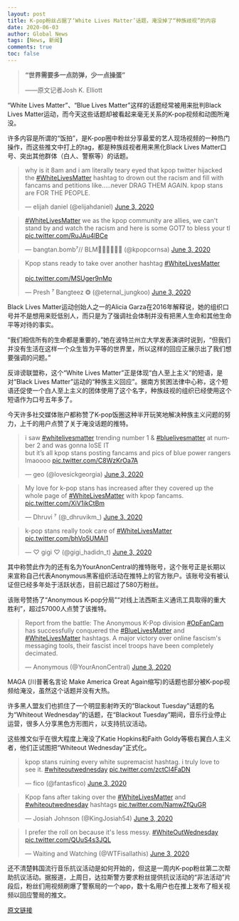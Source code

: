 ```yaml
---
layout: post
title: K-pop粉丝占据了‘White Lives Matter’话题，淹没掉了“种族歧视”的内容
date: 2020-06-03
author: Global News
tags: [News, 新闻]
comments: true
toc: false
---
```


> **“世界需要多一点防弹，少一点操蛋”**
>
> ——原文记者Josh K. Elliott 

“White Lives Matter”、“Blue Lives Matter”这样的话题经常被用来批判Black Lives Matter运动，而今天这些话题却被看起来毫无关系的K-pop视频和动图所淹没。

许多内容是所谓的“饭拍”，是K-pop圈中粉丝分享最爱的艺人现场视频的一种热门操作，而这些推文中打上的tag，都是种族歧视者用来黑化Black Lives Matter口号、突出其他群体（白人、警察等）的话题。

<blockquote class="twitter-tweet"><p lang="en" dir="ltr">why is it 8am and i am literally teary eyed that kpop twitter hijacked the <a href="https://twitter.com/hashtag/WhiteLivesMatter?src=hash&amp;ref_src=twsrc%5Etfw">#WhiteLivesMatter</a> hashtag to drown out the racism and fill with fancams and petitions like.....never DRAG THEM AGAIN. kpop stans are FOR THE PEOPLE.</p>&mdash; elijah daniel (@elijahdaniel) <a href="https://twitter.com/elijahdaniel/status/1268207738175107072?ref_src=twsrc%5Etfw">June 3, 2020</a></blockquote> <script async src="https://platform.twitter.com/widgets.js" charset="utf-8"></script>

<blockquote class="twitter-tweet"><p lang="en" dir="ltr"><a href="https://twitter.com/hashtag/WhiteLivesMatter?src=hash&amp;ref_src=twsrc%5Etfw">#WhiteLivesMatter</a> we as the kpop community are allies, we can&#39;t stand by and watch the racism and here is some GOT7 to bless your tl <a href="https://t.co/RuJAu4lBCe">pic.twitter.com/RuJAu4lBCe</a></p>&mdash; bangtan.bomb⁷// BLM✊🏽✊🏾✊🏿 (@kpopcornsa) <a href="https://twitter.com/kpopcornsa/status/1268225022252003329?ref_src=twsrc%5Etfw">June 3, 2020</a></blockquote> <script async src="https://platform.twitter.com/widgets.js" charset="utf-8"></script>

<blockquote class="twitter-tweet"><p lang="en" dir="ltr">Kpop stans ready to take over another hashtag <a href="https://twitter.com/hashtag/WhiteLivesMatter?src=hash&amp;ref_src=twsrc%5Etfw">#WhiteLivesMatter</a><br><br> <a href="https://t.co/MSUger9nMp">pic.twitter.com/MSUger9nMp</a></p>&mdash; Presh ⁷ Bangteez ❂ (@eternal_jungkoo) <a href="https://twitter.com/eternal_jungkoo/status/1268211483730739200?ref_src=twsrc%5Etfw">June 3, 2020</a></blockquote> <script async src="https://platform.twitter.com/widgets.js" charset="utf-8"></script>

Black Lives Matter运动创始人之一的Alicia Garza在2016年解释说，她的组织口号并不是想用来贬低别人，而只是为了强调社会体制并没有把黑人生命和其他生命平等对待的事实。

“我们相信所有的生命都是重要的，”她在波特兰州立大学发表演讲时说到，“但我们并没有生活在这样一个众生皆为平等的世界里，所以这样的回应正展示出了我们想要强调的问题。”

反诽谤联盟称，这个“White Lives Matter”正是体现“白人至上主义”的短语，是对“Black Lives Matter”运动的“种族主义回应”。据南方贫困法律中心称，这个短语还促使一个白人至上主义的团体使用了这个名字，种族歧视的组织已经使用这个短语作为口号五年多了。

今天许多社交媒体账户都称赞了K-pop饭圈这种半开玩笑地解决种族主义问题的努力，上千的用户点赞了关于淹没话题的推特。

<blockquote class="twitter-tweet"><p lang="en" dir="ltr">i saw <a href="https://twitter.com/hashtag/whitelivesmatter?src=hash&amp;ref_src=twsrc%5Etfw">#whitelivesmatter</a> trending number 1 &amp; <a href="https://twitter.com/hashtag/bluelivesmatter?src=hash&amp;ref_src=twsrc%5Etfw">#bluelivesmatter</a> at number 2 and was gonna loSE IT <br>but it’s all kpop stans posting fancams and pics of blue power rangers lmaoooo <a href="https://t.co/C8WzKrOa7A">pic.twitter.com/C8WzKrOa7A</a></p>&mdash; geo (@lovesickgeorgia) <a href="https://twitter.com/lovesickgeorgia/status/1268172790974132225?ref_src=twsrc%5Etfw">June 3, 2020</a></blockquote> <script async src="https://platform.twitter.com/widgets.js" charset="utf-8"></script>

<blockquote class="twitter-tweet"><p lang="en" dir="ltr">My love for k-pop stans has increased after they covered up the whole page of <a href="https://twitter.com/hashtag/WhiteLivesMatter?src=hash&amp;ref_src=twsrc%5Etfw">#WhiteLivesMatter</a> with kpop fancams. <a href="https://t.co/XiV1ikCtBm">pic.twitter.com/XiV1ikCtBm</a></p>&mdash; Dhruvi ⁷ (@_dhruvikm_) <a href="https://twitter.com/_dhruvikm_/status/1268219351200604161?ref_src=twsrc%5Etfw">June 3, 2020</a></blockquote> <script async src="https://platform.twitter.com/widgets.js" charset="utf-8"></script>

<blockquote class="twitter-tweet"><p lang="en" dir="ltr">k-pop stans really took care of <a href="https://twitter.com/hashtag/WhiteLivesMatter?src=hash&amp;ref_src=twsrc%5Etfw">#WhiteLivesMatter</a> <a href="https://t.co/bhVo5UMAl1">pic.twitter.com/bhVo5UMAl1</a></p>&mdash; ♡︎ gigi ♡︎ (@gigi_hadidn_t) <a href="https://twitter.com/gigi_hadidn_t/status/1268153739447132160?ref_src=twsrc%5Etfw">June 3, 2020</a></blockquote> <script async src="https://platform.twitter.com/widgets.js" charset="utf-8"></script>

其中称赞此作为的还有名为YourAnonCentral的推特账号，这个账号正是长期以来宣称自己代表Anonymous黑客组织活动在推特上的官方账户。该账号没有被认证但已经多年处于活跃状态，目前已超过了580万粉丝。

该账号赞扬了“Anonymous K-pop分局”“对线上法西斯主义通讯工具取得的重大胜利”，超过57000人点赞了该推特。

<blockquote class="twitter-tweet"><p lang="en" dir="ltr">Report from the battle: The Anonymous K-Pop division <a href="https://twitter.com/hashtag/OpFanCam?src=hash&amp;ref_src=twsrc%5Etfw">#OpFanCam</a> has successfully conquered the <a href="https://twitter.com/hashtag/BlueLivesMatter?src=hash&amp;ref_src=twsrc%5Etfw">#BlueLivesMatter</a> and <a href="https://twitter.com/hashtag/WhiteLivesMatter?src=hash&amp;ref_src=twsrc%5Etfw">#WhiteLivesMatter</a> hashtags. A major victory over online fascism&#39;s messaging tools, their fascist incel troops have been completely decimated.</p>&mdash; Anonymous (@YourAnonCentral) <a href="https://twitter.com/YourAnonCentral/status/1268212962235318278?ref_src=twsrc%5Etfw">June 3, 2020</a></blockquote> <script async src="https://platform.twitter.com/widgets.js" charset="utf-8"></script>

MAGA (川普著名言论 Make America Great Again缩写)的话题也部分被K-pop视频给淹没，虽然这个话题并没有大热。

许多黑人盟友们也抓住了一个明显影射昨天的“Blackout Tuesday”话题的名为“Whiteout Wednesday”的话题，在“Blackout Tuesday”期间，音乐行业停止运营，很多人分享黑色方形图片，以支持抗议活动。

这些推文似乎在很大程度上淹没了Katie Hopkins和Faith Goldy等极右翼白人主义者，他们正试图把“Whiteout Wednesday”正式化。

<blockquote class="twitter-tweet"><p lang="en" dir="ltr">kpop stans ruining every white supremacist hashtag. i truly love to see it. <a href="https://twitter.com/hashtag/whiteoutwednesday?src=hash&amp;ref_src=twsrc%5Etfw">#whiteoutwednesday</a> <a href="https://t.co/zctCl4FaDN">pic.twitter.com/zctCl4FaDN</a></p>&mdash; fico (@fantasfico) <a href="https://twitter.com/fantasfico/status/1268175773975949314?ref_src=twsrc%5Etfw">June 3, 2020</a></blockquote> <script async src="https://platform.twitter.com/widgets.js" charset="utf-8"></script>

<blockquote class="twitter-tweet"><p lang="en" dir="ltr">Kpop fans after taking over the <a href="https://twitter.com/hashtag/WhiteLivesMatter?src=hash&amp;ref_src=twsrc%5Etfw">#WhiteLivesMatter</a> and <a href="https://twitter.com/hashtag/whiteoutwednesday?src=hash&amp;ref_src=twsrc%5Etfw">#whiteoutwednesday</a> hashtags <a href="https://t.co/NamwZfQuGR">pic.twitter.com/NamwZfQuGR</a></p>&mdash; Josiah Johnson (@KingJosiah54) <a href="https://twitter.com/KingJosiah54/status/1268191086716936192?ref_src=twsrc%5Etfw">June 3, 2020</a></blockquote> <script async src="https://platform.twitter.com/widgets.js" charset="utf-8"></script>

<blockquote class="twitter-tweet"><p lang="en" dir="ltr">I prefer the roll on because it&#39;s less messy. <a href="https://twitter.com/hashtag/WhiteOutWednesday?src=hash&amp;ref_src=twsrc%5Etfw">#WhiteOutWednesday</a> <a href="https://t.co/QUuS4s3JQL">pic.twitter.com/QUuS4s3JQL</a></p>&mdash; Waiting and Watching (@WTFisallathis) <a href="https://twitter.com/WTFisallathis/status/1268190271092649984?ref_src=twsrc%5Etfw">June 3, 2020</a></blockquote> <script async src="https://platform.twitter.com/widgets.js" charset="utf-8"></script>

还不清楚韩国流行音乐抗议活动是如何开始的，但这是一周内K-pop粉丝第二次帮助抗议活动。据报道，上周日，达拉斯警方要求粉丝提供抗议活动的“非法活动”片段后，粉丝们用视频刷爆了警察局的一个app，数十名用户也在推上发布了相关视频以回应警局的推文。

[原文链接](https://globalnews.ca/news/7021392/k-pop-white-lives-matter-george-floyd/) 